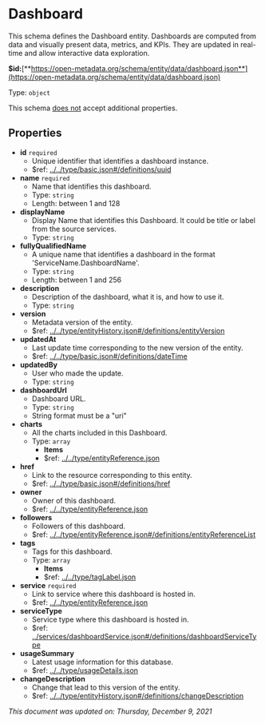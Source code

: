 # Dashboard

This schema defines the Dashboard entity. Dashboards are computed from data and visually present data, metrics, and KPIs. They are updated in real-time and allow interactive data exploration.

**$id:**[**https://open-metadata.org/schema/entity/data/dashboard.json**](https://open-metadata.org/schema/entity/data/dashboard.json)

Type: `object`

This schema <u>does not</u> accept additional properties.

## Properties
- **id** `required`
  - Unique identifier that identifies a dashboard instance.
  - $ref: [../../type/basic.json#/definitions/uuid](../types/basic.md#uuid)
- **name** `required`
  - Name that identifies this dashboard.
  - Type: `string`
  - Length: between 1 and 128
- **displayName**
  - Display Name that identifies this Dashboard. It could be title or label from the source services.
  - Type: `string`
- **fullyQualifiedName**
  - A unique name that identifies a dashboard in the format 'ServiceName.DashboardName'.
  - Type: `string`
  - Length: between 1 and 256
- **description**
  - Description of the dashboard, what it is, and how to use it.
  - Type: `string`
- **version**
  - Metadata version of the entity.
  - $ref: [../../type/entityHistory.json#/definitions/entityVersion](../types/entityhistory.md#entityversion)
- **updatedAt**
  - Last update time corresponding to the new version of the entity.
  - $ref: [../../type/basic.json#/definitions/dateTime](../types/basic.md#datetime)
- **updatedBy**
  - User who made the update.
  - Type: `string`
- **dashboardUrl**
  - Dashboard URL.
  - Type: `string`
  - String format must be a "uri"
- **charts**
  - All the charts included in this Dashboard.
  - Type: `array`
    - **Items**
    - $ref: [../../type/entityReference.json](../types/entityreference.md)
- **href**
  - Link to the resource corresponding to this entity.
  - $ref: [../../type/basic.json#/definitions/href](../types/basic.md#href)
- **owner**
  - Owner of this dashboard.
  - $ref: [../../type/entityReference.json](../types/entityreference.md)
- **followers**
  - Followers of this dashboard.
  - $ref: [../../type/entityReference.json#/definitions/entityReferenceList](../types/entityreference.md#entityreferencelist)
- **tags**
  - Tags for this dashboard.
  - Type: `array`
    - **Items**
    - $ref: [../../type/tagLabel.json](../types/taglabel.md)
- **service** `required`
  - Link to service where this dashboard is hosted in.
  - $ref: [../../type/entityReference.json](../types/entityreference.md)
- **serviceType**
  - Service type where this dashboard is hosted in.
  - $ref: [../services/dashboardService.json#/definitions/dashboardServiceType](../services/dashboardservice.md#dashboardservicetype)
- **usageSummary**
  - Latest usage information for this database.
  - $ref: [../../type/usageDetails.json](../types/usagedetails.md)
- **changeDescription**
  - Change that lead to this version of the entity.
  - $ref: [../../type/entityHistory.json#/definitions/changeDescription](../types/entityhistory.md#changedescription)

_This document was updated on: Thursday, December 9, 2021_